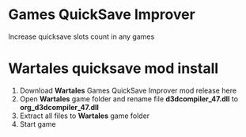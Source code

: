 # Games QuickSave Improver
Increase quicksave slots count in any games

# Wartales quicksave mod install
1. Download **Wartales** Games QuickSave Improver mod release here
2. Open **Wartales** game folder and rename file **d3dcompiler_47.dll** to **org_d3dcompiler_47.dll**
3. Extract all files to **Wartales** game folder
4. Start game

